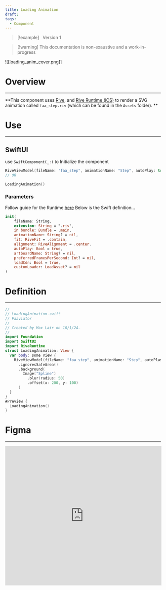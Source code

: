 ```yaml
---
title: Loading Animation
draft: 
tags:
  - Component
---
```

> [!example] &nbsp;&nbsp;Version 1

> [!warning] This documentation is non-exaustive and a work-in-progress

![[loading_anim_cover.png]]
# Overview
---
**This component uses [Rive](htps://rive.app), and [Rive Runtime (iOS)](https://github.com/rive-app/rive-ios) to render a SVG animation called `faa_step.riv` (which can be found in the `Assets` folder). **

# Use
---
## SwiftUI

use `SwiftComponent(_:)` to Initialize the component

```swift
RiveViewModel(fileName: "faa_step", animationName: "Step", autoPlay: true).view()
// OR

LoadingAnimation()
```
### Parameters

Follow guide for the Runtime [here](https://designcode.io/swiftui-rive-animated-app)
Below is the Swift definition...
```swift title="RiveViewModel()"
init(
    fileName: String,
    extension: String = ".riv",
    in bundle: Bundle = .main,
    animationName: String? = nil,
    fit: RiveFit = .contain,
    alignment: RiveAlignment = .center,
    autoPlay: Bool = true,
    artboardName: String? = nil,
    preferredFramesPerSecond: Int? = nil,
    loadCdn: Bool = true,
    customLoader: LoadAsset? = nil
)
```
# Definition
---
```swift title="LoadingAnimation.swift"
//
// LoadingAnimation.swift
// Faaviator
//
// Created by Max Lair on 10/1/24.
//
import Foundation
import SwiftUI
import RiveRuntime
struct LoadingAnimation: View {
  var body: some View {
    RiveViewModel(fileName: "faa_step", animationName: "Step", autoPlay: true).view()
      .ignoresSafeArea()
      .background(
        Image("Spline")
          .blur(radius: 50)
          .offset(x: 200, y: 100)
      )
  }
}
#Preview {
  LoadingAnimation()
}
```
# Figma
---
 <iframe style="border: 1px solid rgba(0, 0, 0, 0.1);" width="100%" height="450" src="https://embed.figma.com/design/elpsSOPKuD7xJxyF0PSw8P/Mobile-App?node-id=139-2382&embed-host=share" allowfullscreen></iframe> 
